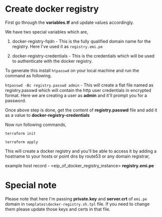 # Create docker registry

First go through the **variables.tf** and update values accordingly.

We have two special variables which are,

1. docker-registry-fqdn - This is the fully qualified domain name for the registry. Here I've used it as `registry.emi.pe`

2. docker-registry-credentials - This is the credentials which will be used to authenticate with the docker registry.

To generate this install `htpasswd` on your local machine and run the command as following.

`htpasswd -Bc registry.passwd admin` - This will create a flat file named as registry.passwd which will contain the http user  credentials in encrypted format. Here we are creating a user as **admin** and it'll prompt you for a password.

Once above step is done, get the content of **registry.passwd** file and add it as a value to **docker-registry-credentials**

Now run following commands,

`terraform init`

`terraform apply`

This will create a docker registry and you'll be able to access it by adding a hostname to your hosts or point dns by route53 or any domain registrar,

example host record - <eip_of_docker_registry_instance> **registry.emi.pe**

# Special note

Please note that here I'm passing **private.key** and **server.crt** of `emi.pe` domain in `templates\docker-registry.sh.tpl` file. If you need to change them please update those keys and certs in that file.